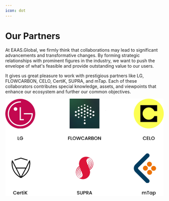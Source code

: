 ```yaml
---
icon: dot
---
```


# Our Partners

At EAAS.Global, we firmly think that collaborations may lead to significant advancements and transformative changes. By forming strategic relationships with prominent figures in the industry, we want to push the envelope of what's feasible and provide outstanding value to our users. 

It gives us great pleasure to work with prestigious partners like LG, FLOWCARBON, CELO, CertiK, SUPRA, and mTap. Each of these collaborators contributes special knowledge, assets, and viewpoints that enhance our ecosystem and further our common objectives. 

![](/src/headers/Partners.jpg)